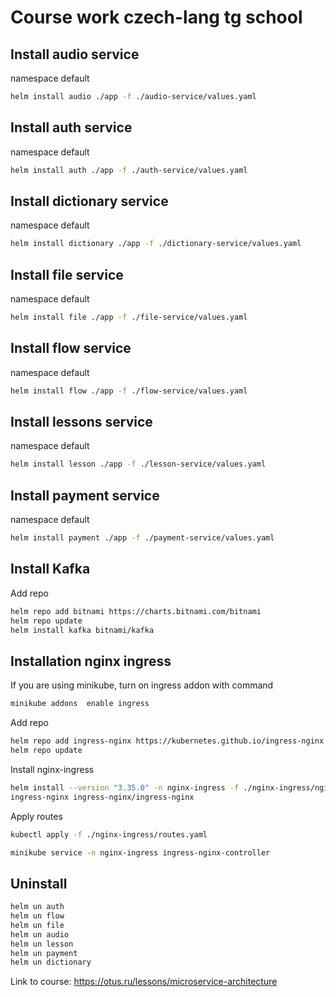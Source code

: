 # Course work czech-lang tg school 

## Install audio service

namespace default
```bash
helm install audio ./app -f ./audio-service/values.yaml
```

## Install auth service

namespace default
```bash
helm install auth ./app -f ./auth-service/values.yaml
```

## Install dictionary service

namespace default
```bash
helm install dictionary ./app -f ./dictionary-service/values.yaml
```

## Install file service

namespace default
```bash
helm install file ./app -f ./file-service/values.yaml
```

## Install flow service

namespace default
```bash
helm install flow ./app -f ./flow-service/values.yaml
```

## Install lessons service

namespace default
```bash
helm install lesson ./app -f ./lesson-service/values.yaml
```

## Install payment service

namespace default
```bash
helm install payment ./app -f ./payment-service/values.yaml
```

## Install Kafka
Add repo
```bash
helm repo add bitnami https://charts.bitnami.com/bitnami
helm repo update
helm install kafka bitnami/kafka
```

## Installation nginx ingress

If you are using minikube, turn on ingress addon with command
```bash
minikube addons  enable ingress
```

Add repo
```bash
helm repo add ingress-nginx https://kubernetes.github.io/ingress-nginx
helm repo update
```
Install nginx-ingress
```bash
helm install --version "3.35.0" -n nginx-ingress -f ./nginx-ingress/nginx.yaml \
ingress-nginx ingress-nginx/ingress-nginx
```

Apply routes
```bash
kubectl apply -f ./nginx-ingress/routes.yaml

minikube service -n nginx-ingress ingress-nginx-controller
```

## Uninstall

```bash
helm un auth
helm un flow
helm un file
helm un audio
helm un lesson
helm un payment
helm un dictionary
```

Link to course: https://otus.ru/lessons/microservice-architecture